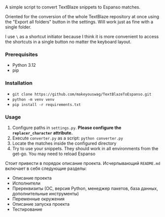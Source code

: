 A simple script to convert TextBlaze snippets to Espanso matches.

Oriented for the conversion of the whole TextBlaze repository at once using the "Export all folders" button in the
settings. Will work just as fine with a single folder.

I use `\` as a shortcut initiator because I think it is more convenient to access the shortcuts in a single button no
matter the keyboard layout.

### Prerequisites
- Python 3.12
- pip

### Installation
- `git clone https://github.com/makeyouswag/TextBlazeToEspanso.git`
- `python -m venv venv`
- `pip install -r requirements.txt`

### Usage

1. Configure paths in `settings.py`. **Please configure the `replacer_character` attribute.**
2. Execute `converter.py` as a script: `python converter.py`
3. Locate the matches inside the configured directory
4. Try to use your snippets. They should work in all environments from the get-go. You may need to reload Espanso

Стоит привести в порядок описание проекта. Исчерпывающий `README.md` включает в себя следующие разделы:

- Описание проекта
- Исполнители
- Пререквизиты (ОС, версия Python, менеджер пакетов, база данных, дополнительные инструменты)
- Переменные окружения
- Описание запуска проекта
- Тестирование